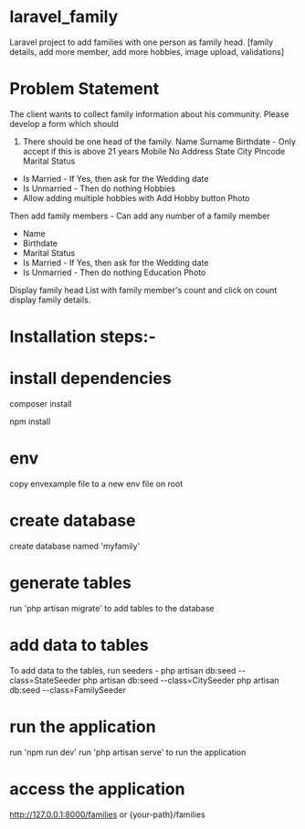 # laravel_family
Laravel project to add families with one person as family head. [family details, add more member, add more hobbies, image upload, validations]

# Problem Statement
The client wants to collect family information about his community. Please develop a form which should

1. There should be one head of the family. 
Name
Surname
Birthdate - Only accept if this is above 21 years
Mobile No
Address
State <drop down>
City  <drop down>
Pincode
Marital Status
 - Is Married  -  If Yes, then ask for the Wedding date 
 - Is Unmarried  - Then do nothing
Hobbies 
- Allow adding multiple hobbies with Add Hobby button
Photo

Then add family members  - Can add any number of a family member
- Name
- Birthdate 
- Marital Status 
- Is Married  -  If Yes, then ask for the Wedding date 
 - Is Unmarried  - Then do nothing
Education
Photo 

Display family head List with family member's count and click on count display family details. 

# Installation steps:- 

# install dependencies
composer install

npm install

# env
copy envexample file to a new env file on root

# create database
create database named 'myfamily'

# generate tables
run 'php artisan migrate' to add tables to the database

# add data to tables
To add data to the tables, run seeders - 
php artisan db:seed --class=StateSeeder
php artisan db:seed --class=CitySeeder
php artisan db:seed --class=FamilySeeder

# run the application
run 'npm run dev' 
run 'php artisan serve' to run the application

# access the application
http://127.0.0.1:8000/families or {your-path}/families
